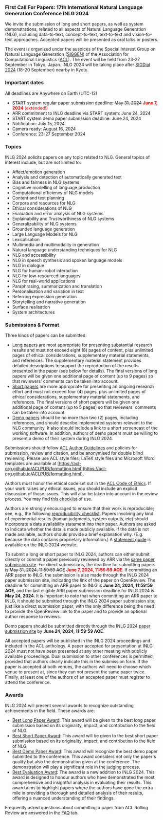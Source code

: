 ### First Call For Papers: 17th International Natural Language Generation Conference INLG 2024

We invite the submission of long and short papers, as well as system demonstrations, related to all aspects of Natural Language Generation (NLG), including data-to-text, concept-to-text, text-to-text and vision-to-text approaches. Accepted papers will be presented as oral talks or posters.

The event is organized under the auspices of the Special Interest Group on Natural Language Generation ([SIGGEN](https://aclweb.org/aclwiki/SIGGEN)) of the Association for Computational Linguistics ([ACL](https://aclweb.org/)). The event will be held from 23-27 September in Tokyo, Japan. INLG 2024 will be taking place after [SIGDial 2024](https://2024.sigdial.org/) (18-20 September) nearby in Kyoto.

### Important dates

All deadlines are Anywhere on Earth (UTC-12)

- START system regular paper submission deadline: <s>May 31, 2024</s> <span style="color: red;"><b>June 7, 2024</b> (extended!)</span>
- ARR commitment to INLG deadline via START system: June 24, 2024
- START system demo paper submission deadline: June 24, 2024
- Notification: July 15, 2024
- Camera ready: August 16, 2024
- Conference: 23-27 September 2024

### Topics

INLG 2024 solicits papers on any topic related to NLG. General topics of interest include, but are not limited to:

- Affect/emotion generation
- Analysis and detection of automatically generated text
- Bias and fairness in NLG systems
- Cognitive modelling of language production
- Computational efficiency of NLG models
- Content and text planning
- Corpora and resources for NLG
- Ethical considerations of NLG
- Evaluation and error analysis of NLG systems
- Explainability and Trustworthiness of NLG systems
- Generalizability of NLG systems
- Grounded language generation
- Large Language Models for NLG
- Lexicalisation
- Multimedia and multimodality in generation
- Natural language understanding techniques for NLG
- NLG and accessibility
- NLG in speech synthesis and spoken language models
- NLG in dialogue
- NLG for human-robot interaction
- NLG for low-resourced languages
- NLG for real-world applications
- Paraphrasing, summarization and translation
- Personalisation and variation in text
- Referring expression generation
- Storytelling and narrative generation
- Surface realisation
- System architectures

### Submissions & Format

Three kinds of papers can be submitted:

- <u>Long papers</u> are most appropriate for presenting substantial research results and must not exceed eight (8) pages of content, plus unlimited pages of ethical considerations, supplementary material statements, and references. The supplementary material statement provides detailed descriptions to support the reproduction of the results presented in the paper (see below for details). The final versions of long papers will be given one additional page of content (up to 9 pages) so that reviewers' comments can be taken into account.
- <u>Short papers</u> are more appropriate for presenting an ongoing research effort and must not exceed four (4) pages, plus unlimited pages of ethical considerations, supplementary material statements, and references. The final versions of short papers will be given one additional page of content (up to 5 pages) so that reviewers' comments can be taken into account.
- <u>Demo papers</u> should be no more than two (2) pages, including references, and should describe implemented systems relevant to the NLG community. It also should include a link to a short screencast of the working software. In addition, authors of demo papers must be willing to present a demo of their system during INLG 2024.

Submissions should follow [ACL Author Guidelines](https://www.aclweb.org/adminwiki/index.php?title=ACL_Author_Guidelines) and policies for submission, review and citation, and be anonymised for double blind reviewing. Please use ACL style files; LaTeX style files and Microsoft Word templates are available at [https://acl-org.github.io/ACLPUB/formatting.html](https://acl-org.github.io/ACLPUB/formatting.html).

Authors must honor the ethical code set out in the [ACL Code of Ethics](https://www.aclweb.org/portal/content/acl-code-ethics). If your work raises any ethical issues, you should include an explicit discussion of those issues. This will also be taken into account in the review process. You may find [this checklist](https://aclrollingreview.org/responsibleNLPresearch/) of use.

Authors are strongly encouraged to ensure that their work is reproducible; see, e.g., the following [reproducibility checklist](https://2021.aclweb.org/calls/reproducibility-checklist/). Papers involving any kind of experimental results (human judgments, system outputs, etc) should incorporate a data availability statement into their paper. Authors are asked to indicate whether the data is made publicly available. If the data is not made available, authors should provide a brief explanation why. (E.g. because the data contains proprietary information.) A [statement guide](/resource-statement.html) is available on the INLG 2024 website.

To submit a long or short paper to INLG 2024, authors can either submit directly or commit a paper previously reviewed by ARR via the [same paper submission site](https://softconf.com/n/inlg2024/). For direct submissions, the deadline for submitting papers is <s>May 31, 2024, 11:59:59 AOE</s> <span style="color: red;">**June 7, 2024, 11:59:59 AOE**</span>. If committing an ARR paper to INLG, the submission is also made through the INLG 2024 paper submission site, indicating the link of the paper on OpenReview. The deadline for committing an ARR paper to INLG is **June 24, 2024, 11:59:59 AOE**, and the last eligible ARR paper submission deadline for INLG 2024 is **May 24, 2024**. It is important to note that when committing an ARR paper to INLG, it should be submitted through the INLG 2024 paper submission site, just like a direct submission paper, with the only difference being the need to provide the OpenReview link to the paper and to provide an optional author response to reviews.

Demo papers should be submitted directly through the INLG 2024 [paper submission site](https://softconf.com/n/inlg2024/) by **June 24, 2024, 11:59:59 AOE**.

All accepted papers will be published in the INLG 2024 proceedings and included in the ACL anthology. A paper accepted for presentation at INLG 2024 must not have been presented at any other meeting with publicly available proceedings. Dual submission to other conferences is permitted, provided that authors clearly indicate this in the submission form. If the paper is accepted at both venues, the authors will need to choose which venue to present at, since they can not present the same paper twice.
Finally, at least one of the authors of an accepted paper must register to attend the conference.

### Awards

INLG 2024 will present several awards to recognize outstanding achievements in the field. These awards are:

- <u>Best Long Paper Award</u>: This award will be given to the best long paper submission based on its originality, impact, and contribution to the field of NLG.
- <u>Best Short Paper Award</u>: This award will be given to the best short paper submission based on its originality, impact, and contribution to the field of NLG.
- <u>Best Demo Paper Award</u>: This award will recognize the best demo paper submitted to the conference. This award considers not only the paper's quality but also the demonstration given at the conference. The demonstration will play a significant role in the judging process.
- <u>Best Evaluation Award</u>: The award is a new addition to INLG 2024. This award is designed to honour authors who have demonstrated the most comprehensive and insightful analysis in evaluating their results. This award aims to highlight papers where the authors have gone the extra mile in providing a thorough and detailed analysis of their results, offering a nuanced understanding of their findings.

Frequently asked questions about committing a paper from ACL Rolling Review are answered in the [FAQ](/faq.html) tab.
